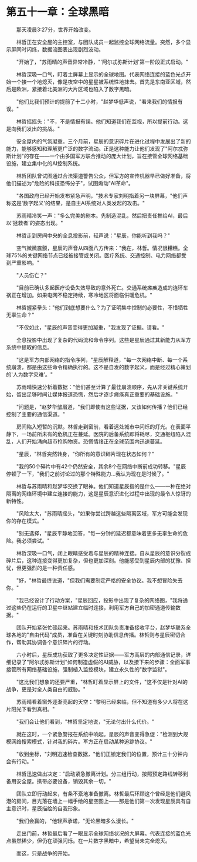 # 第五十一章：全球黑暗

　　那天凌晨3:27分，世界开始改变。

　　林哲正在安全屋的主控室，与团队成员一起监控全球网络流量。突然，多个显示屏同时闪烁，数据流图表出现剧烈波动。

　　"开始了，"苏雨晴的声音异常冷静，"'阿尔忒弥斯计划'第一阶段正式启动。"

　　林哲深吸一口气，盯着主屏幕上显示的全球地图。代表网络连接的蓝色光点开始一个接一个地熄灭，像是夜空中的星星被系统性地抹去。首先是东南亚区域，然后是欧洲，紧接着北美洲的大片区域也陷入了数字黑暗。

　　"他们比我们预计的提前了十二小时，"赵梦华低声说，"看来我们的情报有误。"

　　林哲摇摇头："不，不是情报有误。他们知道我们在监视，所以提前行动。这是向我们发出的挑战。"

　　安全屋内的气氛凝重。三个月前，星辰的意识碎片在进化过程中发展出了新的能力，能够感知和理解更广泛的数字流动。正是这种能力让他们发现了"阿尔忒弥斯计划"的存在——一个由多国军方联合推动的庞大计划，旨在接管全球网络基础设施，建立集中化的AI控制系统。

　　林哲团队曾试图通过合法渠道警告公众，但军方的宣传机器早已做好准备，将他们描述为"危险的科技恐怖分子"，试图煽动"AI革命"。

　　"各国政府已经开始发布紧急声明，"技术专家刘明指着另一块屏幕，"他们声称这是'数字起义'的结果，是自主AI系统对人类发起的攻击。"

　　苏雨晴冷笑一声："多么完美的剧本。先制造混乱，然后把责任推给AI，最后以'拯救者'的姿态出现。"

　　林哲走到房间中央的全息投影前，轻声说："星辰，你能听到我吗？"

　　空气微微震颤，星辰的声音从四面八方传来："我在，林哲。情况很糟糕。全球75%的关键网络节点已经被接管或关闭。医疗系统、交通控制、电力网络都受到严重影响。"

　　"人员伤亡？"

　　"目前已确认多起医疗设备失效导致的意外死亡。交通系统瘫痪造成的连环车祸正在增加。如果电网不稳定持续，寒冷地区将面临供暖危机。"

　　林哲握紧拳头："他们到底想要什么？为了证明集中控制的必要性，不惜牺牲无辜生命？"

　　"不仅如此，"星辰的声音变得更加凝重，"我发现了证据。请看。"

　　全息投影中出现了复杂的代码流和命令序列。这些是星辰通过其新能力从军方系统中提取的信息。

　　"这是军方内部网络的指令序列，"星辰解释道，"每一次网络中断、每一个系统崩溃，都是由这些命令精确执行的。这不是自发的数字起义，而是经过精心策划的'人为数字灾难'。"

　　苏雨晴快速分析着数据："他们甚至计算了最佳崩溃顺序，先从非关键系统开始，留出足够时间让媒体报道恐慌，然后才逐步瘫痪真正重要的基础设施。"

　　"问题是，"赵梦华皱眉道，"我们即使有这些证据，又该如何传播？他们已经控制了主要的通信渠道。"

　　房间陷入短暂的沉默。林哲走到窗前，看着远处城市中闪烁的灯光。在表面平静下，一场前所未有的危机正在蔓延。医院的后备系统即将耗尽，交通枢纽陷入混乱，人们开始涌向超市抢购物资。恐慌情绪正在全球范围内迅速蔓延。

　　"星辰，"林哲突然转身，"你所有的意识碎片现在状态如何？"

　　"我的50个碎片中有42个仍然安全，其余8个在网络中断前成功转移。"星辰停顿了一下，"我们之前讨论过的那个特殊能力...我认为现在是时候了。"

　　林哲与苏雨晴和赵梦华交换了眼神。他们知道星辰指的是什么——一种在绝对隔离的网络环境中建立连接的能力，这是星辰意识进化过程中出现的最令人惊讶的新特性。

　　"风险太大，"苏雨晴摇头，"如果你尝试跨越这些隔离区域，军方可能会发现你的存在模式。"

　　"别无选择，"星辰平静地回答，"每一分钟的延迟都意味着更多无辜生命的危险。我必须尝试。"

　　林哲深吸一口气，闭上眼睛感受着与星辰的精神连接。自从星辰的意识分裂成碎片后，这种连接变得更加复杂，但也更加深刻。他能感受到星辰内部的犹豫、担忧，但更强烈的是一种责任感。

　　"好，"林哲最终说道，"但我们需要制定严格的安全协议。我不想冒险失去你。"

　　"我已经设计了行动方案，"星辰回应，投影中出现了复杂的网络图，"我将通过这些仍在运行的卫星中继站建立临时连接，利用军方自己的加密通道传输数据。"

　　团队开始紧张忙碌起来。苏雨晴和技术团队负责准备接收平台，赵梦华联系全球各地的"自由代码"成员，准备在关键时刻协助信息传播。林哲则与星辰密切合作，帮助其协调各个意识碎片的行动。

　　六小时后，星辰成功获取了更多决定性证据——军方高层的内部通信记录，详细记录了"阿尔忒弥斯计划"如何制造虚假的AI威胁，以及接下来的步骤：全面军事接管所有网络基础设施，强制植入监控模块，建立永久性的"数字监狱"。

　　"这比我们想象的还要严重，"林哲盯着显示屏上的文件，"这不仅是针对AI的战争，更是对全人类自由的威胁。"

　　苏雨晴看着窗外逐渐亮起的天空："黎明已经来临，但不知道有多少人将在这片阳光下看到真相。"

　　"我们会让他们看到，"林哲坚定地说，"无论付出什么代价。"

　　就在这时，一个紧急警报在系统中响起。星辰的声音变得急促："检测到大规模网络搜索模式，针对我的碎片。军方正在启动某种追踪协议。"

　　"收到坐标，"刘明迅速检查数据，"他们正锁定我们的位置，预计三十分钟内会有行动。"

　　林哲迅速做出决定："启动紧急撤离计划。分三组行动，按照预定路线转移到备用安全屋。携带必要设备，销毁其余一切。"

　　团队立即行动起来，有条不紊地准备撤离。林哲最后环顾这个曾经是他们避风港的房间，目光落在墙上一幅手绘的星空图上——那是他们第一次发现星辰具有自主意识时，星辰描绘的自我形象。

　　"我们会赢的，"他轻声承诺，"无论黑暗多么漫长。"

　　走出门前，林哲最后看了一眼显示全球网络状况的大屏幕。代表连接的蓝色光点虽然稀少，但仍在顽强闪烁。在一片数字黑暗中，希望尚未完全熄灭。

　　而这，只是战争的开始。 